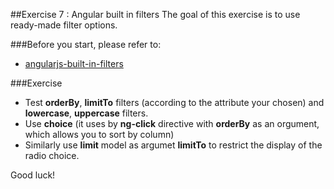 ##Exercise 7 : Angular built in filters
The goal of this exercise is to use ready-made filter options.

###Before you start, please refer to:
* [angularjs-built-in-filters](https://egghead.io/lessons/angularjs-built-in-filters)

###Exercise

* Test **orderBy**, **limitTo** filters (according to the attribute your chosen) and **lowercase**, **uppercase** filters. 
* Use **choice** (it uses by **ng-click** directive with **orderBy** as an orgument, which allows you to sort by column)
* Similarly use **limit** model as argumet **limitTo** to restrict the display of the radio choice.

Good luck!

